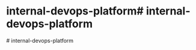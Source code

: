 # internal-devops-platform#   i n t e r n a l - d e v o p s - p l a t f o r m  
 #   i n t e r n a l - d e v o p s - p l a t f o r m  
 